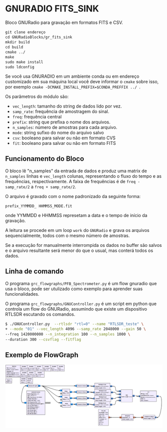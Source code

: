 # GNURADIO FITS_SINK

Bloco GNURadio para gravação em formatos FITS e CSV.


```
git clone endereço
cd GNURadioBlocks/gr_fits_sink
mkdir build
cd build
cmake ../
make
sudo make install
sudo ldconfig
```

Se você usa GNURADIO em um ambiente conda ou em endereço customizado em sua máquina local você deve informar o `cmake` sobre isso, por exemplo `cmake -DCMAKE_INSTALL_PREFIX=$CONDA_PREFFIX ../ `.

Os parâmetros do módulo são:

- `vec_length`: tamanho do string de dados lido por vez.
- `samp_rate`: frequência de amostragem do sinal.
- `freq`: frequência central
- `prefix`: string que prefixa o nome dos arquivos.
- `n_samples`: número de amostras para cada arquivo.
- `mode`: string sufixo do nome do arquivo salvo
- `csv`: booleano para salvar ou não em formato CVS
- `fit`: booleano para salvar ou não em formato FITS

## Funcionamento do Bloco

O bloco lê "n_samples" da entrada de dados e produz uma matrix de `n_samples` linhas e `vec_length` colunas, representando o fluxo do tempo e as frequências, respectivamente. A faixa de frequências é de `freq - samp_rate/2` a `freq + samp_rate/2`.

O arquivo é gravado com o nome padronizado da seguinte forma:
```
prefix_YYMMDD_ HHMMSS_MODE.fit  
```

onde YYMMDD e HHMMSS represetam a data e o tempo de início da gravação.

A leitura se procede em um loop `work` do `GNURadio` e grava os arquivos sequencialmente, todos com o mesmo número de amostras. 

Se a execução for manualmente interrompida os dados no buffer são salvos e o arquivo resultante será menor do que o usual, mas conterá todos os dados.

## Linha de comando

O programa `grc_flowgraphs/PFB_Spectrometer.py` é um flow gnuradio que usa o bloco, pode ser utulizado como exemplo para aprender suas funcionalidades.

O programa `grc_flowgraphs/GNUController.py` é um script em python que controla um flow do GNURadio, assumindo que existe um dispositivo RTLSDR escutando os comandos.

```bash
$ ./GNUController.py  --rtlsdr "rtl=0" --name "RTLSDR_teste" \
+ --mode "01" --vec_length 4096 --samp_rate 2048000 --gain 50 \
--freq 1420000000 --n_integration 100 --n_samples 1000 \
--duration 300 --csvflag --fitflag
```

## Exemplo de FlowGraph

![GNU flow](./assets/GNUFLOW.png)
